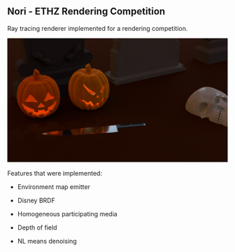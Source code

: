## Nori - ETHZ Rendering Competition

Ray tracing renderer implemented for a rendering competition.

![alt text](final.png)

Features that were implemented:

- Environment map emitter

- Disney BRDF

- Homogeneous participating media

- Depth of field

- NL means denoising
